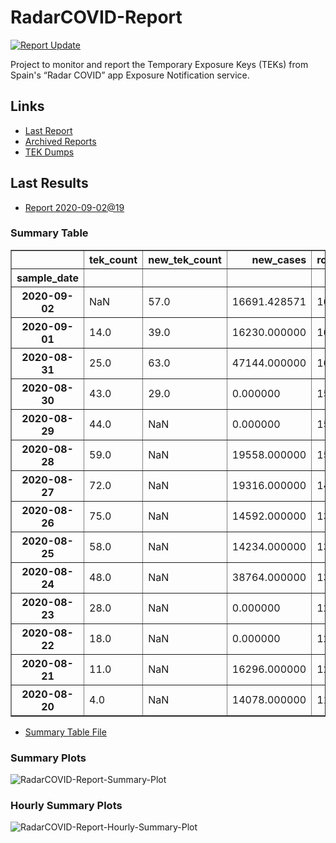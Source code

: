 # RadarCOVID-Report

[![Report Update](https://github.com/pvieito/RadarCOVID-Report/workflows/Report%20Update/badge.svg?event=schedule)](https://github.com/pvieito/RadarCOVID-Report/blob/master/RadarCOVID-Report.ipynb)

Project to monitor and report the Temporary Exposure Keys (TEKs) from Spain's “Radar COVID” app Exposure Notification service.

## Links

- [Last Report](https://github.com/pvieito/RadarCOVID-Report/blob/master/Notebooks/RadarCOVID-Report/Current/RadarCOVID-Report.ipynb) 
- [Archived Reports](https://github.com/pvieito/RadarCOVID-Report/tree/master/Notebooks/RadarCOVID-Report)
- [TEK Dumps](https://github.com/pvieito/RadarCOVID-Report/tree/master/Data/TEKs)

## Last Results

- [Report 2020-09-02@19](https://github.com/pvieito/RadarCOVID-Report/blob/master/Notebooks/RadarCOVID-Report/Hourly/RadarCOVID-Report-2020-09-02@19.ipynb)

### Summary Table

<table border="1" class="dataframe">
  <thead>
    <tr style="text-align: right;">
      <th></th>
      <th>tek_count</th>
      <th>new_tek_count</th>
      <th>new_cases</th>
      <th>rolling_mean_new_cases</th>
      <th>tek_count_per_new_case</th>
      <th>new_tek_count_per_new_case</th>
      <th>new_tek_devices</th>
      <th>new_tek_devices_per_new_case</th>
      <th>new_tek_count_per_new_tek_device</th>
    </tr>
    <tr>
      <th>sample_date</th>
      <th></th>
      <th></th>
      <th></th>
      <th></th>
      <th></th>
      <th></th>
      <th></th>
      <th></th>
      <th></th>
    </tr>
  </thead>
  <tbody>
    <tr>
      <th>2020-09-02</th>
      <td>NaN</td>
      <td>57.0</td>
      <td>16691.428571</td>
      <td>16691.428571</td>
      <td>NaN</td>
      <td>0.003415</td>
      <td>14.0</td>
      <td>0.000839</td>
      <td>4.071429</td>
    </tr>
    <tr>
      <th>2020-09-01</th>
      <td>14.0</td>
      <td>39.0</td>
      <td>16230.000000</td>
      <td>16691.428571</td>
      <td>0.000839</td>
      <td>0.002337</td>
      <td>14.0</td>
      <td>0.000839</td>
      <td>2.785714</td>
    </tr>
    <tr>
      <th>2020-08-31</th>
      <td>25.0</td>
      <td>63.0</td>
      <td>47144.000000</td>
      <td>16406.285714</td>
      <td>0.001524</td>
      <td>0.003840</td>
      <td>25.0</td>
      <td>0.001524</td>
      <td>2.520000</td>
    </tr>
    <tr>
      <th>2020-08-30</th>
      <td>43.0</td>
      <td>29.0</td>
      <td>0.000000</td>
      <td>15209.142857</td>
      <td>0.002827</td>
      <td>0.001907</td>
      <td>16.0</td>
      <td>0.001052</td>
      <td>1.812500</td>
    </tr>
    <tr>
      <th>2020-08-29</th>
      <td>44.0</td>
      <td>NaN</td>
      <td>0.000000</td>
      <td>15209.142857</td>
      <td>0.002893</td>
      <td>NaN</td>
      <td>27.0</td>
      <td>0.001775</td>
      <td>NaN</td>
    </tr>
    <tr>
      <th>2020-08-28</th>
      <td>59.0</td>
      <td>NaN</td>
      <td>19558.000000</td>
      <td>15209.142857</td>
      <td>0.003879</td>
      <td>NaN</td>
      <td>NaN</td>
      <td>NaN</td>
      <td>NaN</td>
    </tr>
    <tr>
      <th>2020-08-27</th>
      <td>72.0</td>
      <td>NaN</td>
      <td>19316.000000</td>
      <td>14743.142857</td>
      <td>0.004884</td>
      <td>NaN</td>
      <td>NaN</td>
      <td>NaN</td>
      <td>NaN</td>
    </tr>
    <tr>
      <th>2020-08-26</th>
      <td>75.0</td>
      <td>NaN</td>
      <td>14592.000000</td>
      <td>13994.857143</td>
      <td>0.005359</td>
      <td>NaN</td>
      <td>NaN</td>
      <td>NaN</td>
      <td>NaN</td>
    </tr>
    <tr>
      <th>2020-08-25</th>
      <td>58.0</td>
      <td>NaN</td>
      <td>14234.000000</td>
      <td>13816.285714</td>
      <td>0.004198</td>
      <td>NaN</td>
      <td>NaN</td>
      <td>NaN</td>
      <td>NaN</td>
    </tr>
    <tr>
      <th>2020-08-24</th>
      <td>48.0</td>
      <td>NaN</td>
      <td>38764.000000</td>
      <td>13244.000000</td>
      <td>0.003624</td>
      <td>NaN</td>
      <td>NaN</td>
      <td>NaN</td>
      <td>NaN</td>
    </tr>
    <tr>
      <th>2020-08-23</th>
      <td>28.0</td>
      <td>NaN</td>
      <td>0.000000</td>
      <td>12354.571429</td>
      <td>0.002266</td>
      <td>NaN</td>
      <td>NaN</td>
      <td>NaN</td>
      <td>NaN</td>
    </tr>
    <tr>
      <th>2020-08-22</th>
      <td>18.0</td>
      <td>NaN</td>
      <td>0.000000</td>
      <td>12354.571429</td>
      <td>0.001457</td>
      <td>NaN</td>
      <td>NaN</td>
      <td>NaN</td>
      <td>NaN</td>
    </tr>
    <tr>
      <th>2020-08-21</th>
      <td>11.0</td>
      <td>NaN</td>
      <td>16296.000000</td>
      <td>12354.571429</td>
      <td>0.000890</td>
      <td>NaN</td>
      <td>NaN</td>
      <td>NaN</td>
      <td>NaN</td>
    </tr>
    <tr>
      <th>2020-08-20</th>
      <td>4.0</td>
      <td>NaN</td>
      <td>14078.000000</td>
      <td>11592.000000</td>
      <td>0.000345</td>
      <td>NaN</td>
      <td>NaN</td>
      <td>NaN</td>
      <td>NaN</td>
    </tr>
  </tbody>
</table>

- [Summary Table File](https://github.com/pvieito/RadarCOVID-Report/blob/master/Data/Resources/Current/RadarCOVID-Report-Summary-Table.csv)

### Summary Plots

![RadarCOVID-Report-Summary-Plot](https://github.com/pvieito/RadarCOVID-Report/raw/master/Data/Resources/Current/RadarCOVID-Report-Summary-Plots.png)

### Hourly Summary Plots

![RadarCOVID-Report-Hourly-Summary-Plot](https://github.com/pvieito/RadarCOVID-Report/raw/master/Data/Resources/Current/RadarCOVID-Report-Hourly-Summary-Plots.png)
